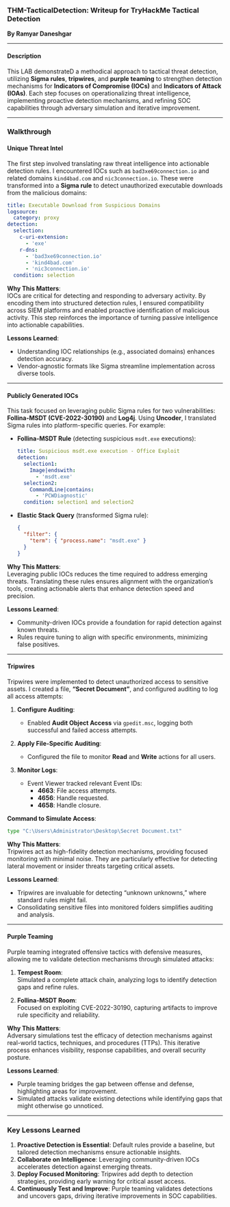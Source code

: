 ### THM-TacticalDetection: Writeup for TryHackMe Tactical Detection  
 **By Ramyar Daneshgar**

---

#### **Description**  
This LAB demonstrateD a methodical approach to tactical threat detection, utilizing **Sigma rules**, **tripwires**, and **purple teaming** to strengthen detection mechanisms for **Indicators of Compromise (IOCs)** and **Indicators of Attack (IOAs)**. Each step focuses on operationalizing threat intelligence, implementing proactive detection mechanisms, and refining SOC capabilities through adversary simulation and iterative improvement.

---

### **Walkthrough**

#### **Unique Threat Intel**  
The first step involved translating raw threat intelligence into actionable detection rules. I encountered IOCs such as `bad3xe69connection.io` and related domains `kind4bad.com` and `nic3connection.io`. These were transformed into a **Sigma rule** to detect unauthorized executable downloads from the malicious domains:  

```yaml
title: Executable Download from Suspicious Domains
logsource:
  category: proxy
detection:
  selection:
    c-uri-extension:
      - 'exe'
    r-dns:
      - 'bad3xe69connection.io'
      - 'kind4bad.com'
      - 'nic3connection.io'
  condition: selection
```

**Why This Matters**:  
IOCs are critical for detecting and responding to adversary activity. By encoding them into structured detection rules, I ensured compatibility across SIEM platforms and enabled proactive identification of malicious activity. This step reinforces the importance of turning passive intelligence into actionable capabilities.

**Lessons Learned**:  
- Understanding IOC relationships (e.g., associated domains) enhances detection accuracy.
- Vendor-agnostic formats like Sigma streamline implementation across diverse tools.

---

#### **Publicly Generated IOCs**  
This task focused on leveraging public Sigma rules for two vulnerabilities: **Follina-MSDT (CVE-2022-30190)** and **Log4j**. Using **Uncoder**, I translated Sigma rules into platform-specific queries. For example:  

- **Follina-MSDT Rule** (detecting suspicious `msdt.exe` executions):  
  ```yaml
  title: Suspicious msdt.exe execution - Office Exploit
  detection:
    selection1:
      Image|endswith:
        - 'msdt.exe'
    selection2:
      CommandLine|contains:
        - 'PCWDiagnostic'
    condition: selection1 and selection2
  ```

- **Elastic Stack Query** (transformed Sigma rule):  
  ```json
  {
    "filter": {
      "term": { "process.name": "msdt.exe" }
    }
  }
  ```

**Why This Matters**:  
Leveraging public IOCs reduces the time required to address emerging threats. Translating these rules ensures alignment with the organization’s tools, creating actionable alerts that enhance detection speed and precision.

**Lessons Learned**:  
- Community-driven IOCs provide a foundation for rapid detection against known threats.
- Rules require tuning to align with specific environments, minimizing false positives.

---

#### **Tripwires**  
Tripwires were implemented to detect unauthorized access to sensitive assets. I created a file, **“Secret Document”**, and configured auditing to log all access attempts:  

1. **Configure Auditing**:  
   - Enabled **Audit Object Access** via `gpedit.msc`, logging both successful and failed access attempts.  

2. **Apply File-Specific Auditing**:  
   - Configured the file to monitor **Read** and **Write** actions for all users.  

3. **Monitor Logs**:  
   - Event Viewer tracked relevant Event IDs:  
     - **4663**: File access attempts.  
     - **4656**: Handle requested.  
     - **4658**: Handle closure.  

**Command to Simulate Access**:  
```cmd
type "C:\Users\Administrator\Desktop\Secret Document.txt"
```

**Why This Matters**:  
Tripwires act as high-fidelity detection mechanisms, providing focused monitoring with minimal noise. They are particularly effective for detecting lateral movement or insider threats targeting critical assets.

**Lessons Learned**:  
- Tripwires are invaluable for detecting “unknown unknowns,” where standard rules might fail.
- Consolidating sensitive files into monitored folders simplifies auditing and analysis.

---

#### **Purple Teaming**  
Purple teaming integrated offensive tactics with defensive measures, allowing me to validate detection mechanisms through simulated attacks:  

1. **Tempest Room**:  
   Simulated a complete attack chain, analyzing logs to identify detection gaps and refine rules.  

2. **Follina-MSDT Room**:  
   Focused on exploiting CVE-2022-30190, capturing artifacts to improve rule specificity and reliability.

**Why This Matters**:  
Adversary simulations test the efficacy of detection mechanisms against real-world tactics, techniques, and procedures (TTPs). This iterative process enhances visibility, response capabilities, and overall security posture.

**Lessons Learned**:  
- Purple teaming bridges the gap between offense and defense, highlighting areas for improvement.  
- Simulated attacks validate existing detections while identifying gaps that might otherwise go unnoticed.

---

### **Key Lessons Learned**  
1. **Proactive Detection is Essential**: Default rules provide a baseline, but tailored detection mechanisms ensure actionable insights.  
2. **Collaborate on Intelligence**: Leveraging community-driven IOCs accelerates detection against emerging threats.  
3. **Deploy Focused Monitoring**: Tripwires add depth to detection strategies, providing early warning for critical asset access.  
4. **Continuously Test and Improve**: Purple teaming validates detections and uncovers gaps, driving iterative improvements in SOC capabilities.
